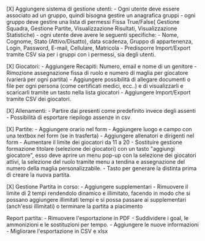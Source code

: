 [X] Aggiungere sistema di gestione utenti:
    - Ogni utente deve essere associato ad un gruppo, quindi bisogna gestire un anagrafica gruppi
    - ogni gruppo deve gestire una lista di permessi Fissa True/False( Gestione Squadra, Gestione Partite, Visualizzazione Risultati, Visualizzazione Statistiche)
    - ogni utente deve avere le seguenti specifiche: 
    - Nome, Cognome, Stato (Attivo/Disatto), data scadenza, Gruppo di appartenenza, Login, Password, E-mail, Cellulare, Matricola
    - Predisporre Import/Export tramite CSV sia per i gruppi con i permessi, sia degli utenti.

[X] Giocatori:
    - Aggiungere Recapiti: Numero, email e nome di un genitore
    - Rimozione assegnazione fissa di ruolo e numero di maglia per giocatore (varierà per ogni partita)
    - Aggiungere possibilità di allegare documenti o file per ogni persona (come certificati medici, ecc..) e di visualizzarli e scaricarli tramite un tasto nella lista giocatori
    - Aggiungere Import/Export tramite CSV dei giocatori.

[X] Allenamenti:
    - Partire dai presenti come predefinito invece degli assenti
    - Possibilità di esportare riepilogo assenze in csv

[X] Partite:
    - Aggiungere orario nel form
    - Aggiungere luogo e campo con una textbox nel form (se in trasferta)
    - Aggiungere allenatori e dirigenti nel form
    - Aumentare il limite dei giocatori da 11 a 20
    - Sostituire gestione formazione titolare (selezione dei giocatori) con un tasto "aggiungi giocatore", esso deve aprire un menu pop-up con la selezione dei giocatori attivi, la selezione del ruolo tramite menu a tendina e assegnazione del numero della maglia personalizzabile.
    - Tasto per generare la distinta prima di creare la nuova partita.

[X] Gestione Partita in corso:
    - Aggiungere supplementari
    - Rimuovere il limite di 2 tempi rendendolo dinamico e illimitato, facendo in modo che si possano aggiungere illimitati tempi e si possa passare ai supplementari (anch'essi illimitati) o terminare la partita a piacimento

Report partita:
    - Rimuovere l'esportazione in PDF
    - Suddividere i goal, le ammonizioni e le sostituzioni per tempo.
    - Aggiungere le nuove informazioni
    - Migliorare l'esportazione in CSV e xlsx

